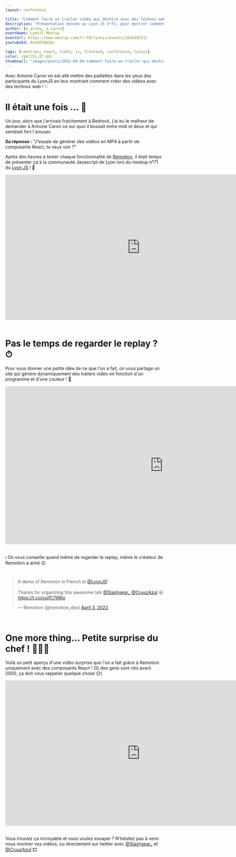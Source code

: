 ```yaml
---
layout: conference

title: "Comment faire un trailer vidéo qui déchire avec des technos web ?"
description: "Présentation donnée au Lyon JS n°71, pour montrer comment générer des vidéos avec Remotion"
author: [m_alves, a_caron]
eventName: LyonJS Meetup
eventUrl: https://www.meetup.com/fr-FR/lyonjs/events/284549533/
youtubeId: 8nnDOT8b5Oc

tags: [remotion, react, video, js, frontend, conference, lyonjs]
color: rgb(251,87,66)
thumbnail: "images/posts/2022-04-04-comment-faire-un-trailer-qui-dechire-avec-des-technos-web/main-image.png"
---
```


Avec Antoine Caron on est allé mettre des paillettes dans les yeux des participants du LyonJS en leur montrant comment créer des vidéos avec des technos web ! ✨

# Il était une fois ... 📖

Un jour, alors que j'arrivais fraichement à Bedrock, j'ai eu le malheur de demander à Antoine Caron ce sur quoi il bossait entre midi et deux et qui semblait fort l'amuser.

**Sa réponse :** "J'essaie de générer des vidéos en MP4 à partir de composants React, tu veux voir ?"

Après des heures à tester chaque fonctionnalité de [Remotion](https://www.remotion.dev/), il était temps de présenter ça à la communauté Javascript de Lyon lors du meetup n°71 du [Lyon JS](https://www.meetup.com/fr-FR/LyonJS/) ! 🦁

<div style="text-align: center">
  <iframe src="https://www.youtube.com/embed/8nnDOT8b5Oc" title="YouTube video LyonJS" frameborder="0" allow="accelerometer; autoplay; clipboard-write; encrypted-media; gyroscope; picture-in-picture" allowfullscreen height="460" width="854"></iframe><br>
</div><br>

# Pas le temps de regarder le replay ? ⏱

Pour vous donner une petite idée de ce que l'on a fait, on vous partage un site qui génère dynamiquement des trailers vidéo en fonction d'un programme et d'une couleur ! 🤯

<div style="text-align: center">
  <iframe src="https://remotion-player-icd9panuk-slashgear.vercel.app/" title="Trailer Generator website" frameborder="0" allowfullscreen height="500" width="1000"></iframe>
</div><br>

ℹ️ On vous conseille quand même de regarder le replay, même le créateur de Remotion a aimé 😉

<div style="display: flex; justify-content: center;">
  <blockquote class="twitter-tweet"><p lang="en" dir="ltr">A demo of Remotion in French at <a href="https://twitter.com/LyonJS?ref_src=twsrc%5Etfw">@LyonJS</a>!<br><br>Thanks for organizing this awesome talk <a href="https://twitter.com/Slashgear_?ref_src=twsrc%5Etfw">@Slashgear_</a> <a href="https://twitter.com/CruuzAzul?ref_src=twsrc%5Etfw">@CruuzAzul</a> 😃<a href="https://t.co/xujfC7tR6e">https://t.co/xujfC7tR6e</a></p>&mdash; Remotion (@remotion_dev) <a href="https://twitter.com/remotion_dev/status/1510684271010271249?ref_src=twsrc%5Etfw">April 3, 2022</a></blockquote> <script async src="https://platform.twitter.com/widgets.js" charset="utf-8"></script>
</div><br>

# One more thing… Petite surprise du chef ! 👨🏻‍🍳

Voilà un petit aperçu d'une vidéo surprise que l'on a fait grâce à Remotion uniquement avec des composants React ! (Si des gens sont nés avant 2000, ça doit vous rappeler quelque chose 😉)

<div style="text-align: center">
  <iframe src="https://www.youtube.com/embed/KbKXcQglRrU" title="YouTube video Trilogie du Samedi" frameborder="0" allow="accelerometer; autoplay; clipboard-write; encrypted-media; gyroscope; picture-in-picture" allowfullscreen height="460" width="854"></iframe>
</div><br>

Vous trouvez ça incroyable et vous voulez essayer ? N'hésitez pas à venir nous montrer vos vidéos, ou directement sur twitter avec [@Slashgear_](https://twitter.com/Slashgear_) et [@CruuzAzul](https://twitter.com/CruuzAzul) 🎞